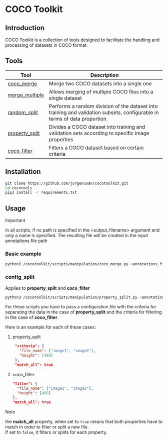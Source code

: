 # COCO Toolkit

## Introduction

COCO Toolkit is a collection of tools designed to facilitate the handling and processing of datasets in COCO format.

## Tools

| Tool | Description |
| ---- | ----------- |
| [coco_merge](./cocotoolkit/scripts/manipulation/coco_merge.py) | Merge two COCO datasets into a single one |
| [merge_multiple](./cocotoolkit/scripts/manipulation/merge_multiple_coco_files.py) | Allows merging of multiple COCO files into a single dataset |
| [random_split](./cocotoolkit/scripts/manipulation/random_split.py) | Performs a random division of the dataset into training and validation subsets, configurable in terms of data proportion. |
| [property_split](./cocotoolkit/scripts/manipulation/property_split.py) | Divides a COCO dataset into training and validation sets according to specific image properties |
| [coco_filter](./cocotoolkit/scripts/manipulation/coco_filter.py) | Filters a COCO dataset based on certain criteria |

## Installation

```bash
git clone https://github.com/jorgenusan/cocotoolkit.git
cd cocotools
pip3 install -r requirements.txt
```

## Usage

> [!IMPORTANT]
> In all scripts, if no path is specified in the <output_filename> argument and only a name is specified. The resulting file will be created in the input annotations file path

### Basic example

```bash
python3 /cocotoolkit/scripts/manipulation/coco_merge.py <annotations_file_1> <annotations_file_2> <output_filename>
```

### config_split

Applies to **property_split** and **coco_filter**

```bash
python3 /cocotoolkit/scripts/manipulation/property_split.py <annotations_file> <config_split>
```

For these scripts you have to pass a configuration file with the criteria for separating the data in the case of **property_split** and the criteria for filtering in the case of **coco_filter**.

Here is an example for each of these cases:

1. property_split

   ```json
    "criteria": {
      "file_name": ["image1", "image2"],
      "height": [480]
    },
    "match_all": true
   ```

2. coco_filter

    ```json
    "filter": {
      "file_name": ["image1", "image2"],
      "height": [480]
    },
    "match_all": true
   ```

> [!NOTE]
> the **match_all** property, when set to `true` means that both properties have to match in order to filter or split a new file.<br>
> If set to `false`, it filters or splits for each property.

